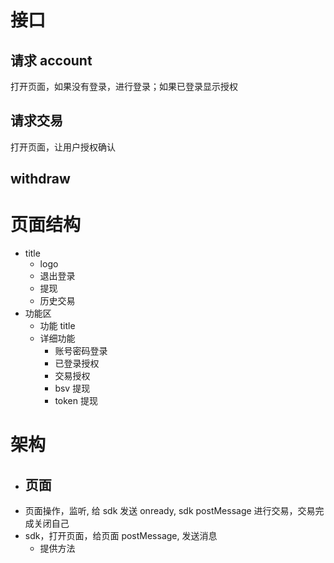 # 接口

## 请求 account

打开页面，如果没有登录，进行登录；如果已登录显示授权

## 请求交易

打开页面，让用户授权确认

## withdraw

# 页面结构

- title
  - logo
  - 退出登录
  - 提现
  - 历史交易
- 功能区
  - 功能 title
  - 详细功能
    - 账号密码登录
    - 已登录授权
    - 交易授权
    - bsv 提现
    - token 提现

# 架构

- ## 页面
- 页面操作，监听, 给 sdk 发送 onready, sdk postMessage 进行交易，交易完成关闭自己
- sdk，打开页面，给页面 postMessage, 发送消息
  - 提供方法
